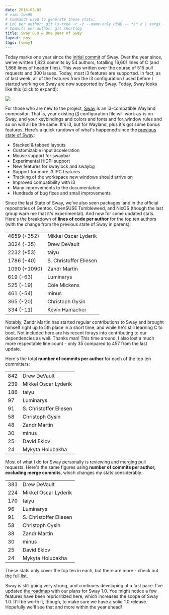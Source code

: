 ```yaml
---
date: 2016-08-02
# vim: tw=80
# Commands used to generate these stats:
# LoC per author: git ls-tree -r -z --name-only HEAD -- */*.c | xargs -0 -n1 git blame --line-porcelain HEAD |grep  "^author "|sort|uniq -c|sort -nr
# Commits per author: git shortlog
title: Sway 0.9 & One year of Sway
layout: post
tags: [sway]
---
```


Today marks one year since the [initial
commit](https://github.com/SirCmpwn/sway/commit/6a33e1e3cddac31b762e4376e29c03ccf8f92107)
of Sway. Over the year since, we've written 1,823 commits by 54 authors,
totalling 16,601 lines of C (and 1,866 lines of header files). This was written
over the course of 515 pull requests and 300 issues. Today, most i3 features are
supported. In fact, as of last week, all of the features from the i3
configuration I used before I started working on Sway are now supported by Sway.
Today, Sway looks like this (click to expand):

[![](https://sr.ht/ICd5.png)](https://sr.ht/ICd5.png)

For those who are new to the project, [Sway](http://swaywm.org) is an
i3-compatible Wayland compositor. That is, your existing [i3](http://i3wm.org/)
configuration file will work as-is on Sway, and your keybindings and colors and
fonts and for_window rules and so on will all be the same. It's i3, but for
Wayland, plus it's got some bonus features. Here's a quick rundown of what's
happened since the [previous state of Sway](/2016/04/20/State-of-sway.html):

* Stacked & tabbed layouts
* Customizable input acceleration
* Mouse support for swaybar
* Experimental HiDPI support
* New features for swaylock and swaybg
* Support for more i3 IPC features
* Tracking of the workspace new windows should arrive on
* Improved compatibility with i3
* Many improvements to the documentation
* Hundreds of bug fixes and small improvements

Since the last State of Sway, we've also seen packages land in the official
repositories of Gentoo, OpenSUSE Tumbleweed, and NixOS (though the last group
warn me that it's experimental). And now for some updated stats. Here's the
breakdown of **lines of code per author** for the top ten authors (with the
change from the previous state of Sway in parens):

<table class="table">
    <tbody>
        <tr><td>4659 (+352)</td><td>Mikkel Oscar Lyderik</td></tr>
        <tr><td>3024 (-35)</td><td>Drew DeVault</td></tr>
        <tr><td>2232 (+53)</td><td>taiyu</td></tr>
        <tr><td>1786 (-40)</td><td>S. Christoffer Eliesen</td></tr>
        <tr><td>1090 (+1090)</td><td>Zandr Martin</td></tr>
        <tr><td>619 (-63)</td><td>Luminarys</td></tr>
        <tr><td>525 (-19)</td><td>Cole Mickens</td></tr>
        <tr><td>461 (-54)</td><td>minus</td></tr>
        <tr><td>365 (-20)</td><td>Christoph Gysin</td></tr>
        <tr><td>334 (-11)</td><td>Kevin Hamacher</td></tr>
    </tbody>
</table>

Notably, Zandr Martin has started regular contributions to Sway and brought
himself right up to 5th place in a short time, and while he's still learning C to
boot. Not included here are his recent forays into contributing to our
dependencies as well. Thanks man! This time around, I also lost a much more
respectable line count - only 35 compared to 457 from the last update.

Here's the total **number of commits per author** for each of the top ten
committers:

<table class="table">
    <tbody>
        <tr><td>842</td><td> Drew DeVault</td></tr>
        <tr><td>239</td><td> Mikkel Oscar Lyderik</td></tr>
        <tr><td>186</td><td> taiyu</td></tr>
        <tr><td>97</td><td> Luminarys</td></tr>
        <tr><td>91</td><td> S. Christoffer Eliesen</td></tr>
        <tr><td>58</td><td> Christoph Gysin</td></tr>
        <tr><td>48</td><td> Zandr Martin</td></tr>
        <tr><td>30</td><td> minus</td></tr>
        <tr><td>25</td><td> David Eklov</td></tr>
        <tr><td>24</td><td> Mykyta Holubakha</td></tr>
    </tbody>
</table>

Most of what I do for Sway personally is reviewing and merging pull requests.
Here's the same figures using **number of commits per author, excluding merge
commits**, which changes my stats considerably:

<table class="table">
    <tbody>
        <tr><td>383</td><td> Drew DeVault</td></tr>
        <tr><td>224</td><td> Mikkel Oscar Lyderik</td></tr>
        <tr><td>170</td><td> taiyu</td></tr>
        <tr><td>96</td><td> Luminarys</td></tr>
        <tr><td>91</td><td> S. Christoffer Eliesen</td></tr>
        <tr><td>58</td><td> Christoph Cysin</td></tr>
        <tr><td>38</td><td> Zandr Martin</td></tr>
        <tr><td>30</td><td> minus</td></tr>
        <tr><td>25</td><td> David Eklov</td></tr>
        <tr><td>24</td><td> Mykyta Holubakha</td></tr>
    </tbody>
</table>

These stats only cover the top ten in each, but there are more - check out the
[full list](https://github.com/SirCmpwn/sway/graphs/contributors).

Sway is still going very strong, and continues developing at a fast pace. I've
updated [the roadmap](http://swaywm.org/roadmap) with our plans for Sway 1.0.
You might notice a few features have been reprioritized here, which increases
the scope of Sway 1.0. It'll be worth it, though, to make sure we have a solid
1.0 release. Hopefully we'll see that and more within the year ahead!
